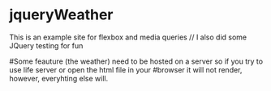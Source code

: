 # jqueryWeather
This is an example site for flexbox and media queries // I also did some JQuery testing for fun



#Some feauture (the weather) need to be hosted on a server so if you try to use life server or open the html file in your
#browser it will not render, however, everyhting else will.
